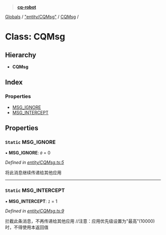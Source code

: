 > **[cq-robot](../README.md)**

[Globals](../globals.md) / ["entity/CQMsg"](../modules/_entity_cqmsg_.md) / [CQMsg](_entity_cqmsg_.cqmsg.md) /

# Class: CQMsg

## Hierarchy

* **CQMsg**

## Index

### Properties

* [MSG_IGNORE](_entity_cqmsg_.cqmsg.md#static-msg_ignore)
* [MSG_INTERCEPT](_entity_cqmsg_.cqmsg.md#static-msg_intercept)

## Properties

### `Static` MSG_IGNORE

▪ **MSG_IGNORE**: *`0`* = 0

*Defined in [entity/CQMsg.ts:5](https://github.com/CaoMeiYouRen/node-cq-robot/blob/2d55f8e/src/entity/CQMsg.ts#L5)*

将此消息继续传递给其他应用

___

### `Static` MSG_INTERCEPT

▪ **MSG_INTERCEPT**: *`1`* = 1

*Defined in [entity/CQMsg.ts:9](https://github.com/CaoMeiYouRen/node-cq-robot/blob/2d55f8e/src/entity/CQMsg.ts#L9)*

拦截此条消息，不再传递给其他应用 //注意：应用优先级设置为"最高"(10000)时，不得使用本返回值